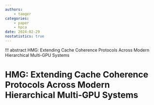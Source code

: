 ```yaml
---
authors:
    - taoger
categories:
    - paper
    - hpca
date: 2024-02-29
nostatistics: true
---
```

<!-- more -->
!!! abstract
    HMG: Extending Cache Coherence Protocols Across Modern Hierarchical Multi-GPU Systems
    
# HMG: Extending Cache Coherence Protocols Across Modern Hierarchical Multi-GPU Systems


